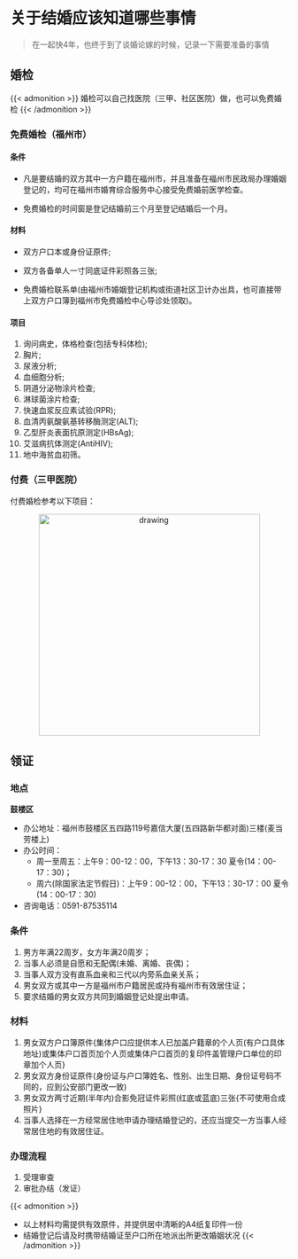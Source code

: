 # 关于结婚应该知道哪些事情

>在一起快4年，也终于到了谈婚论嫁的时候，记录一下需要准备的事情<!--more-->

## 婚检
{{< admonition >}}
婚检可以自己找医院（三甲、社区医院）做，也可以免费婚检
{{< /admonition >}}
### 免费婚检（福州市）
#### 条件
- 凡是要结婚的双方其中一方户籍在福州市，并且准备在福州市民政局办理婚姻登记的，均可在福州市婚育综合服务中心接受免费婚前医学检查。

- 免费婚检的时间窗是登记结婚前三个月至登记结婚后一个月。

#### 材料
- 双方户口本或身份证原件;

- 双方各备单人一寸同底证件彩照各三张;

- 免费婚检联系单(由福州市婚姻登记机构或街道社区卫计办出具，也可直接带上双方户口簿到福州市免费婚检中心导诊处领取)。

#### 项目
1. 询问病史，体格检查(包括专科体检);
2. 胸片;
3. 尿液分析;
4. 血细胞分析;
5. 阴道分泌物涂片检查;
6. 淋球菌涂片检查;
7. 快速血浆反应素试验(RPR);
8. 血清丙氨酸氨基转移酶测定(ALT);
9. 乙型肝炎表面抗原测定(HBsAg);
10. 艾滋病抗体测定(AntiHIV);
11. 地中海贫血初筛。

### 付费（三甲医院）

付费婚检参考以下项目：
<div align=center>
<img src="https://s1.vika.cn/space/2022/10/11/89816b631c9c48429cc86b5bb17109fa" alt="drawing" style="width:400px;"/>
</div>


## 领证
### 地点

**鼓楼区**

- 办公地址：福州市鼓楼区五四路119号嘉信大厦(五四路新华都对面)三楼(麦当劳楼上)
- 办公时间：
	- 周一至周五：上午9：00-12：00，下午13：30-17：30 夏令(14：00-17：30)；
	- 周六(除国家法定节假日)：上午9：00-12：00，下午13：30-17：00 夏令(14：00-17：30)
- 咨询电话：0591-87535114

### 条件
1. 男方年满22周岁，女方年满20周岁；  
2. 当事人必须是自愿和无配偶(未婚、离婚、丧偶)；
3. 当事人双方没有直系血亲和三代以内旁系血亲关系；
4. 男女双方或其中一方是福州市户籍居民或持有福州市有效居住证；  
5. 要求结婚的男女双方共同到婚姻登记处提出申请。

### 材料
1. 男女双方户口簿原件{集体户口应提供本人已加盖户籍章的个人页(有户口具体地址)或集体户口首页加个人页或集体户口首页的复印件盖管理户口单位的印章加个人页}
2. 男女双方身份证原件(身份证与户口簿姓名、性别、出生日期、身份证号码不同的，应到公安部门更改一致)
3. 男女双方两寸近期(半年内)合影免冠证件彩照(红底或蓝底)三张{不可使用合成照片}
4. 当事人选择在一方经常居住地申请办理结婚登记的，还应当提交一方当事人经常居住地的有效居住证。

### 办理流程
1. 受理审查
2. 审批办结（发证）

{{< admonition >}}
- 以上材料均需提供有效原件，并提供居中清晰的A4纸复印件一份
- 结婚登记后请及时携带结婚证至户口所在地派出所更改婚姻状况
{{< /admonition >}}


